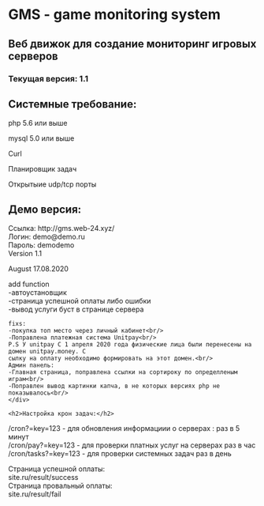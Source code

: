 <h1>GMS - game monitoring system</h1>
<h2>Веб движок для создание мониторинг игровых серверов</h2>
<h3>Текущая версия: 1.1</h3>
<h2>Системные требование:</h2>
<p>php 5.6 или выше</p>
<p>mysql 5.0 или выше</p>
<p>Curl</>
<p>Планировщик задач</p>
<p>Открытыие udp/tcp порты</p>

<h2>Демо версия:</h2>
Ссылка: http://gms.web-24.xyz/<br/>
Логин: demo@demo.ru<br/>
Пароль: demodemo
<div>
  Version 1.1
  <p>August 17.08.2020</p>
    add function<br/>
    -автоустановщик<br/>
    -страница успешной оплаты либо ошибки<br/>
    -вывод услуги буст в странице сервера<br/>

    fixs:
    -покупка топ место через личный кабинет<br/>
    -Поправлена платежная система Unitpay<br/>
    P.S У unitpay C 1 апреля 2020 года физические лица были перенесены на домен unitpay.money. С
    сылку на оплату необходимо формировать на этот домен.<br/>
    Админ панель:
    -Главная страница, поправлена ссылки на сортироку по определленым играм<br/>
    -Поправлен вывод картинки капча, в не которых версиях php не показывалось<br/>
    </div>
    
    <h2>Настройка крон задач:</h2>
/cron?=key=123 - для обновления информациии о серверах : раз в 5 минут</br>
/cron/pay?=key=123 - для проверки платных услуг на серверах раз в час</br>
/cron/tasks?=key=123 - для проверки системных задач раз в день</br>

Страница успешной оплаты:</br>
site.ru/result/success</br>
Страница провальный оплаты:</br>
site.ru/result/fail</br>
